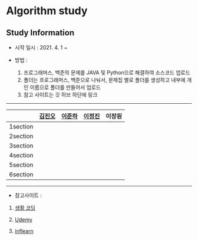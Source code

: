 # Algorithm study

## Study Information


 - 시작 일시 : 2021. 4. 1 ~
 
 
 - 방법 : 
   1. 프로그래머스, 백준의 문제를 JAVA 및 Python으로 해결하여 소스코드 업로드
   2. 폴더는 프로그래머스, 백준으로 나눠서, 문제집 별로 폴더를 생성하고 내부에 개인 이름으로 폴더를 만들어서 업로드
   3. 참고 사이트는 깃 허브 하단에 링크


------------------------- 

  |       | [김진오](https://github.com/Kimjino1996)          | [이준하](https://github.com/JunhaLee)        | [이정진](https://github.com/JIN-096)        |이장원|
  | :---: | ---------- | -------- | ------- | ------- |
  | 1section |  |  |    |    |
  | 2section |  |  ||    |
  | 3section |  |  |  |    |
  | 4section |  |  |  |    |
  | 5section |  |  |  |    |
  | 6section |  ||   ||    |


------------------------


 - 참고사이트 :

  1. [생활 코딩](https://opentutorials.org/course/1)


    

  2. [Udemy](https://www.udemy.com/)

  3. [inflearn](https://www.inflearn.com/)



